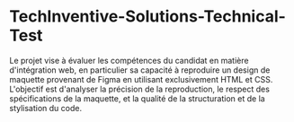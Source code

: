 # TechInventive-Solutions-Technical-Test
Le projet vise à évaluer les compétences du candidat en matière d'intégration web, en particulier sa capacité à reproduire un design de maquette provenant de Figma en utilisant exclusivement HTML et CSS. L'objectif est d'analyser la précision de la reproduction, le respect des spécifications de la maquette, et la qualité de la structuration et de la stylisation du code.
